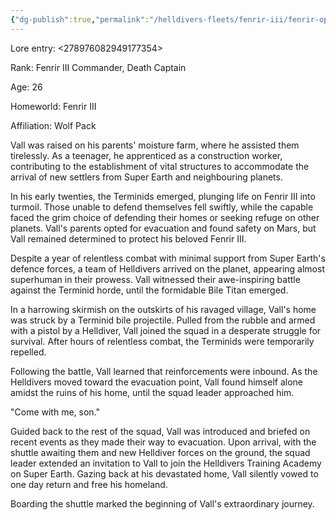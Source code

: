 ```yaml
---
{"dg-publish":true,"permalink":"/helldivers-fleets/fenrir-iii/fenrir-operators/regen/","noteIcon":"","created":"2024-04-02T22:18:42.525+02:00","updated":"2024-04-02T23:27:52.313+02:00"}
---
```


Lore entry: <278976082949177354> 

Rank: Fenrir III Commander, Death Captain

Age: 26

Homeworld: Fenrir III

Affiliation: Wolf Pack

Vall was raised on his parents' moisture farm, where he assisted them tirelessly. As a teenager, he apprenticed as a construction worker, contributing to the establishment of vital structures to accommodate the arrival of new settlers from Super Earth and neighbouring planets.

In his early twenties, the Terminids emerged, plunging life on Fenrir III into turmoil. Those unable to defend themselves fell swiftly, while the capable faced the grim choice of defending their homes or seeking refuge on other planets. Vall's parents opted for evacuation and found safety on Mars, but Vall remained determined to protect his beloved Fenrir III.

Despite a year of relentless combat with minimal support from Super Earth's defence forces, a team of Helldivers arrived on the planet, appearing almost superhuman in their prowess. Vall witnessed their awe-inspiring battle against the Terminid horde, until the formidable Bile Titan emerged.

In a harrowing skirmish on the outskirts of his ravaged village, Vall's home was struck by a Terminid bile projectile. Pulled from the rubble and armed with a pistol by a Helldiver, Vall joined the squad in a desperate struggle for survival. After hours of relentless combat, the Terminids were temporarily repelled.

Following the battle, Vall learned that reinforcements were inbound. As the Helldivers moved toward the evacuation point, Vall found himself alone amidst the ruins of his home, until the squad leader approached him.

"Come with me, son."

Guided back to the rest of the squad, Vall was introduced and briefed on recent events as they made their way to evacuation. Upon arrival, with the shuttle awaiting them and new Helldiver forces on the ground, the squad leader extended an invitation to Vall to join the Helldivers Training Academy on Super Earth. Gazing back at his devastated home, Vall silently vowed to one day return and free his homeland. 

Boarding the shuttle marked the beginning of Vall's extraordinary journey.